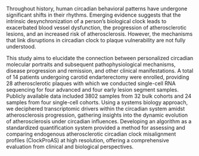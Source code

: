 Throughout history, human circadian behavioral patterns have undergone significant shifts in their rhythms. Emerging evidence suggests that the intrinsic desynchronization of a person’s biological clock leads to exacerbated blood vessel dysfunction, the progression of atherosclerotic lesions, and an increased risk of atherosclerosis. However, the mechanisms that link disruptions in circadian clock to plaque vulnerability are not fully understood. 

This study aims to elucidate the connection between personalized circadian molecular portraits and subsequent pathophysiological mechanisms, disease progression and remission, and other clinical manifestations. A total of 14 patients undergoing carotid endarterectomy were enrolled, providing 28 atherosclerotic plaques with which we conducted single-cell RNA sequencing for four advanced and four early lesion segment samples. Publicly available data included 3802 samples from 32 bulk cohorts and 24 samples from four single-cell cohorts. Using a systems biology approach, we deciphered transcriptomic drivers within the circadian system amidst atherosclerosis progression, gathering insights into the dynamic evolution of atherosclerosis under circadian influences. Developing an algorithm as a standardized quantification system provided a method for assessing and comparing endogenous atherosclerotic circadian clock misalignment profiles (ClockProAS) at high resolution, offering a comprehensive evaluation from clinical and biological perspectives.







